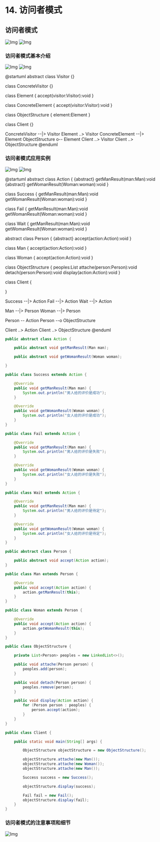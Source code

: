 # 14. 访问者模式

## 访问者模式

![Img](https://xingqiu-tuchuang-1256524210.cos.ap-shanghai.myqcloud.com/8919/yank-note-picgo-img-20220730195007.png)
![Img](https://xingqiu-tuchuang-1256524210.cos.ap-shanghai.myqcloud.com/8919/yank-note-picgo-img-20220730195113.png)

### 访问者模式基本介绍

![Img](https://xingqiu-tuchuang-1256524210.cos.ap-shanghai.myqcloud.com/8919/yank-note-picgo-img-20220730195819.png)
![Img](https://xingqiu-tuchuang-1256524210.cos.ap-shanghai.myqcloud.com/8919/yank-note-picgo-img-20220730200642.png)

@startuml
abstract class Visitor {}

class ConcreteVisitor {}

class Element {
    accept(visitor:Visitor):void
}

class ConcreteElement {
    accept(visitor:Visitor):void
}

class ObjectStructure {
    element:Element
}

class Client {}

ConcreteVisitor --|> Visitor
Element ..> Visitor
ConcreteElement --|> Element
ObjectStructure o-- Element
Client ..> Visitor
Client ..> ObjectStructure
@enduml

### 访问者模式应用实例

![Img](https://xingqiu-tuchuang-1256524210.cos.ap-shanghai.myqcloud.com/8919/yank-note-picgo-img-20220730200756.png)
![Img](https://xingqiu-tuchuang-1256524210.cos.ap-shanghai.myqcloud.com/8919/yank-note-picgo-img-20220730200804.png)

@startuml
abstract class Action {
    {abstract} getManResult(man:Man):void
    {abstract} getWomanResult(Woman:woman):void
}

class Success {
    getManResult(man:Man):void
    getWomanResult(Woman:woman):void
}

class Fail {
    getManResult(man:Man):void
    getWomanResult(Woman:woman):void
}

class Wait {
    getManResult(man:Man):void
    getWomanResult(Woman:woman):void
}

abstract class Person {
    {abstract} accept(action:Action):void
}

class Man {
    accept(action:Action):void
}

class Woman {
    accept(action:Action):void
}

class ObjectStructure {
    peoples:List<Person>
    attache(person:Person):void
    detach(person:Person):void
    display(action:Action):void
}

class Client {

}

Success --|> Action
Fail --|> Action
Wait --|> Action

Man --|> Person
Woman --|> Person

Person -- Action
Person --o ObjectStructure

Client ..> Action
Client ..> ObjectStructure
@enduml


```java
public abstract class Action {

    public abstract void getManResult(Man man);

    public abstract void getWomanResult(Woman woman);

}

public class Success extends Action {

    @Override
    public void getManResult(Man man) {
        System.out.println("男人给的评价是成功");
    }

    @Override
    public void getWomanResult(Woman woman) {
        System.out.println("女人给的评价是成功");
    }
}

public class Fail extends Action {

    @Override
    public void getManResult(Man man) {
        System.out.println("男人给的评价是失败");
    }

    @Override
    public void getWomanResult(Woman woman) {
        System.out.println("女人给的评价是失败");
    }
}

public class Wait extends Action {

    @Override
    public void getManResult(Man man) {
        System.out.println("男人给的评价是待定");
    }

    @Override
    public void getWomanResult(Woman woman) {
        System.out.println("女人给的评价是待定");
    }
}

public abstract class Person {

    public abstract void accept(Action action);
}

public class Man extends Person {

    @Override
    public void accept(Action action) {
        action.getManResult(this);
    }
}

public class Woman extends Person {

    @Override
    public void accept(Action action) {
        action.getWomanResult(this);
    }
}

public class ObjectStructure {

    private List<Person> peoples = new LinkedList<>();

    public void attache(Person person) {
        peoples.add(person);
    }

    public void detach(Person person) {
        peoples.remove(person);
    }

    public void display(Action action) {
        for (Person person : peoples) {
            person.accept(action);
        }
    }
}

public class Client {

    public static void main(String[] args) {

        ObjectStructure objectStructure = new ObjectStructure();

        objectStructure.attache(new Man());
        objectStructure.attache(new Woman());
        objectStructure.attache(new Man());

        Success success = new Success();

        objectStructure.display(success);

        Fail fail = new Fail();
        objectStructure.display(fail);
    }
}
```

### 访问者模式的注意事项和细节

![Img](https://xingqiu-tuchuang-1256524210.cos.ap-shanghai.myqcloud.com/8919/yank-note-picgo-img-20220730200826.png)